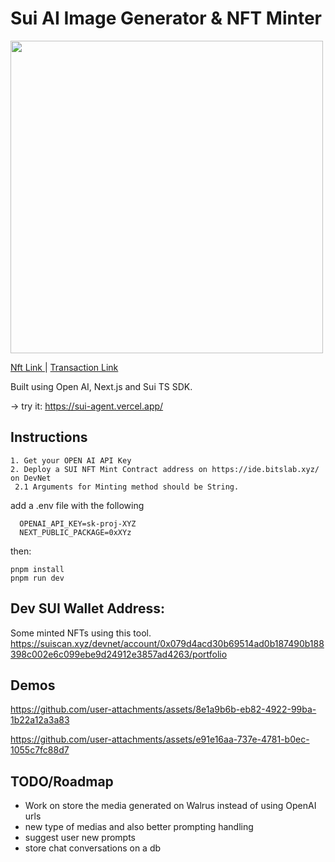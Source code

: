 # Sui AI Image Generator & NFT Minter


<img src="https://github.com/user-attachments/assets/24238988-b742-4125-8ac9-406dcb73b5bd" width="500" height="500" />

<a href="https://suiscan.xyz/devnet/object/0xf2815f0c81ef92a045842ae8c645308366367fc5f5ab40d563735611a9062761/tx-blocks" target="blank"> Nft Link </a> |  <a href="https://suiscan.xyz/devnet/tx/7e4JH3fvRpgM7Ww2piGn8i44ZKK24uZo3rBhnJbnR6J4" target="blank"> Transaction Link </a>



Built using Open AI, Next.js and Sui TS SDK.


-> try it: https://sui-agent.vercel.app/


## Instructions

```
1. Get your OPEN AI API Key
2. Deploy a SUI NFT Mint Contract address on https://ide.bitslab.xyz/ on DevNet
 2.1 Arguments for Minting method should be String.
```

add a .env file with the following

```
  OPENAI_API_KEY=sk-proj-XYZ
  NEXT_PUBLIC_PACKAGE=0xXYz
```

then:

```
pnpm install
pnpm run dev
```


## Dev SUI Wallet Address:

Some minted NFTs using this tool.
https://suiscan.xyz/devnet/account/0x079d4acd30b69514ad0b187490b188398c002e6c099ebe9d24912e3857ad4263/portfolio


## Demos

https://github.com/user-attachments/assets/8e1a9b6b-eb82-4922-99ba-1b22a12a3a83

https://github.com/user-attachments/assets/e91e16aa-737e-4781-b0ec-1055c7fc88d7

## TODO/Roadmap

- Work on store the media generated on Walrus instead of using OpenAI urls
- new type of medias and also better prompting handling
- suggest user new prompts
- store chat conversations on a db




